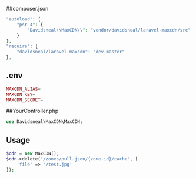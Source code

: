 ##composer.json

```php
"autoload": {
    "psr-4": {
        "Davidsneal\\MaxCDN\\": "vendor/davidsneal/laravel-maxcdn/src"
    }
},
"require": {
    "davidsneal/laravel-maxcdn": "dev-master"
},
```

## .env
```php
MAXCDN_ALIAS=
MAXCDN_KEY=
MAXCDN_SECRET=
```

##YourController.php

```php
use Davidsneal\MaxCDN\MaxCDN;
```
 
## Usage
```php
$cdn = new MaxCDN();
$cdn->delete('/zones/pull.json/{zone-id}/cache', [
    'file' => '/test.jpg'
]);
```
